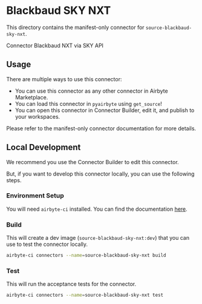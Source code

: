 # Blackbaud SKY NXT
This directory contains the manifest-only connector for `source-blackbaud-sky-nxt`.

Connector Blackbaud NXT via SKY API

## Usage
There are multiple ways to use this connector:
- You can use this connector as any other connector in Airbyte Marketplace.
- You can load this connector in `pyairbyte` using `get_source`!
- You can open this connector in Connector Builder, edit it, and publish to your workspaces.

Please refer to the manifest-only connector documentation for more details.

## Local Development
We recommend you use the Connector Builder to edit this connector.

But, if you want to develop this connector locally, you can use the following steps.

### Environment Setup
You will need `airbyte-ci` installed. You can find the documentation [here](airbyte-ci).

### Build
This will create a dev image (`source-blackbaud-sky-nxt:dev`) that you can use to test the connector locally.
```bash
airbyte-ci connectors --name=source-blackbaud-sky-nxt build
```

### Test
This will run the acceptance tests for the connector.
```bash
airbyte-ci connectors --name=source-blackbaud-sky-nxt test
```

